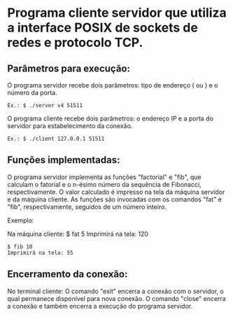 # Programa cliente servidor que utiliza a interface POSIX de sockets de redes e protocolo TCP.

## Parâmetros para execução:

O programa servidor recebe dois parâmetros: tipo de endereço (<v4> ou <v6>) e o número da porta.

    Ex.: $ ./server v4 51511
    

O programa cliente recebe dois parâmetros: o endereço IP e a porta do servidor para estabelecimento da conexão.

    Ex.: $ ./client 127.0.0.1 51511

## Funções implementadas:

O programa servidor implementa as funções "factorial" e "fib", que calculam o fatorial e o n-ésimo número da sequência de Fibonacci, respectivamente.
O valor calculado é impresso na tela da máquina servidor e da máquina cliente.
As funções são invocadas com os comandos "fat" e "fib", respectivamente, seguidos de um número inteiro.

Exemplo:

  Na máquina cliente: 
    $ fat 5
    Imprimirá na tela: 120
    
    $ fib 10
    Imprimirá na tela: 55
  
## Encerramento da conexão:

No terminal cliente:
O comando "exit" encerra a conexão com o servidor, o qual permanece disponível para nova conexão.
O comando "close" encerra a conexão e também encerra a execução do programa servidor.
